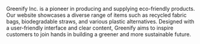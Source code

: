 Greenify Inc. is a pioneer in producing and supplying eco-friendly products. Our website showcases a diverse range of items such as recycled fabric bags, biodegradable straws, and various plastic alternatives. Designed with a user-friendly interface and clear content, Greenify aims to inspire customers to join hands in building a greener and more sustainable future.

